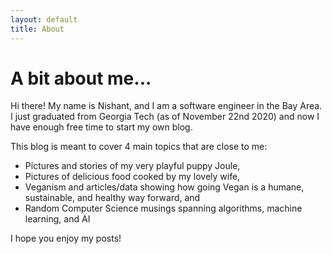 ```yaml
---
layout: default
title: About
---
```

# A bit about me...

Hi there! My name is Nishant, and I am a software engineer in the Bay Area.
I just graduated from Georgia Tech (as of November 22nd 2020) and now I have enough free time to start my own blog.

This blog is meant to cover 4 main topics that are close to me: 
- Pictures and stories of my very playful puppy Joule, 
- Pictures of delicious food cooked by my lovely wife, 
- Veganism and articles/data showing how going Vegan is a humane, sustainable, and healthy way forward, and 
- Random Computer Science musings spanning algorithms, machine learning, and AI

I hope you enjoy my posts!